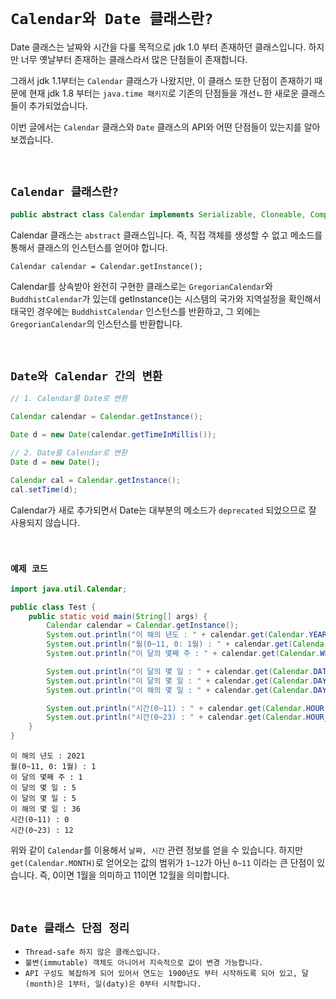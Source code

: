 # `Calendar와 Date 클래스란?`

Date 클래스는 날짜와 시간을 다룰 목적으로 jdk 1.0 부터 존재하던 클래스입니다. 하지만 너무 옛날부터 존재하는 클래스라서 많은 단점들이 존재합니다. 

그래서 jdk 1.1부터는 `Calendar` 클래스가 나왔지만, 이 클래스 또한 단점이 존재하기 때문에 현재 jdk 1.8 부터는 `java.time 패키지`로 기존의 단점들을 개선ㄴ한 새로운 클래스들이 추가되었습니다. 

이번 글에서는 `Calendar` 클래스와 `Date` 클래스의 API와 어떤 단점들이 있는지를 알아보겠습니다. 

<br>

## `Calendar 클래스란?`

```java
public abstract class Calendar implements Serializable, Cloneable, Comparable<Calendar> {}
``` 

Calendar 클래스는 `abstract` 클래스입니다. 즉, 직접 객체를 생성할 수 없고 메소드를 통해서 클래스의 인스턴스를 얻어야 합니다. 

```
Calendar calendar = Calendar.getInstance();
```

Calendar를 상속받아 완전히 구현한 클래스로는 `GregorianCalendar`와 `BuddhistCalendar`가 있는데 getInstance()는 시스템의 국가와 지역설정을 확인해서 태국인 경우에는 `BuddhistCalendar` 인스턴스를 반환하고,
그 외에는 `GregorianCalendar`의 인스턴스를 반환합니다. 

<br>

## `Date와 Calendar 간의 변환`

```java
// 1. Calendar를 Date로 변환

Calendar calendar = Calendar.getInstance();

Date d = new Date(calendar.getTimeInMillis());

// 2. Date를 Calendar로 변환
Date d = new Date();

Calendar cal = Calendar.getInstance();
cal.setTime(d);
```

Calendar가 새로 추가되면서 Date는 대부분의 메소드가 `deprecated` 되었으므로 잘 사용되지 않습니다. 

<br>

### `예제 코드`

```java
import java.util.Calendar;

public class Test {
    public static void main(String[] args) {
        Calendar calendar = Calendar.getInstance();
        System.out.println("이 해의 년도 : " + calendar.get(Calendar.YEAR));
        System.out.println("월(0~11, 0: 1월) : " + calendar.get(Calendar.MONTH));
        System.out.println("이 달의 몇째 주 : " + calendar.get(Calendar.WEEK_OF_MONTH));

        System.out.println("이 달의 몇 일 : " + calendar.get(Calendar.DATE));
        System.out.println("이 달의 몇 일 : " + calendar.get(Calendar.DAY_OF_MONTH));
        System.out.println("이 해의 몇 일 : " + calendar.get(Calendar.DAY_OF_YEAR));

        System.out.println("시간(0~11) : " + calendar.get(Calendar.HOUR));
        System.out.println("시간(0~23) : " + calendar.get(Calendar.HOUR_OF_DAY));
    }
}
```
```
이 해의 년도 : 2021
월(0~11, 0: 1월) : 1
이 달의 몇째 주 : 1
이 달의 몇 일 : 5
이 달의 몇 일 : 5
이 해의 몇 일 : 36
시간(0~11) : 0
시간(0~23) : 12
```


위와 같이 `Calendar`를 이용해서 `날짜, 시간` 관련 정보를 얻을 수 있습니다. 하지만 `get(Calendar.MONTH)`로 얻어오는 값의 범위가 `1~12`가 아닌 `0~11` 이라는 큰 단점이 있습니다. 즉, 0이면 1월을 의미하고 11이면 12월을 의미합니다. 

<br>

## `Date 클래스 단점 정리`

- `Thread-safe 하지 않은 클래스입니다.`
- `불변(immutable) 객체도 아니어서 지속적으로 값이 변경 가능합니다.`
- `API 구성도 복잡하게 되어 있어서 연도는 1900년도 부터 시작하도록 되어 있고, 달(month)은 1부터, 일(daty)은 0부터 시작합니다.`